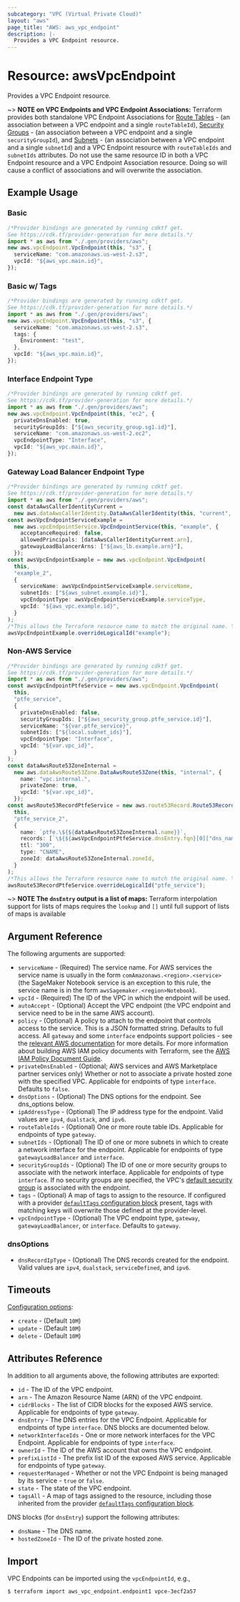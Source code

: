 ```yaml
---
subcategory: "VPC (Virtual Private Cloud)"
layout: "aws"
page_title: "AWS: aws_vpc_endpoint"
description: |-
  Provides a VPC Endpoint resource.
---
```


# Resource: awsVpcEndpoint

Provides a VPC Endpoint resource.

\~> **NOTE on VPC Endpoints and VPC Endpoint Associations:** Terraform provides both standalone VPC Endpoint Associations for
[Route Tables](vpc_endpoint_route_table_association.html) - (an association between a VPC endpoint and a single `routeTableId`),
[Security Groups](vpc_endpoint_security_group_association.html) - (an association between a VPC endpoint and a single `securityGroupId`),
and [Subnets](vpc_endpoint_subnet_association.html) - (an association between a VPC endpoint and a single `subnetId`) and
a VPC Endpoint resource with `routeTableIds` and `subnetIds` attributes.
Do not use the same resource ID in both a VPC Endpoint resource and a VPC Endpoint Association resource.
Doing so will cause a conflict of associations and will overwrite the association.

## Example Usage

### Basic

```typescript
/*Provider bindings are generated by running cdktf get.
See https://cdk.tf/provider-generation for more details.*/
import * as aws from "./.gen/providers/aws";
new aws.vpcEndpoint.VpcEndpoint(this, "s3", {
  serviceName: "com.amazonaws.us-west-2.s3",
  vpcId: "${aws_vpc.main.id}",
});

```

### Basic w/ Tags

```typescript
/*Provider bindings are generated by running cdktf get.
See https://cdk.tf/provider-generation for more details.*/
import * as aws from "./.gen/providers/aws";
new aws.vpcEndpoint.VpcEndpoint(this, "s3", {
  serviceName: "com.amazonaws.us-west-2.s3",
  tags: {
    Environment: "test",
  },
  vpcId: "${aws_vpc.main.id}",
});

```

### Interface Endpoint Type

```typescript
/*Provider bindings are generated by running cdktf get.
See https://cdk.tf/provider-generation for more details.*/
import * as aws from "./.gen/providers/aws";
new aws.vpcEndpoint.VpcEndpoint(this, "ec2", {
  privateDnsEnabled: true,
  securityGroupIds: ["${aws_security_group.sg1.id}"],
  serviceName: "com.amazonaws.us-west-2.ec2",
  vpcEndpointType: "Interface",
  vpcId: "${aws_vpc.main.id}",
});

```

### Gateway Load Balancer Endpoint Type

```typescript
/*Provider bindings are generated by running cdktf get.
See https://cdk.tf/provider-generation for more details.*/
import * as aws from "./.gen/providers/aws";
const dataAwsCallerIdentityCurrent =
  new aws.dataAwsCallerIdentity.DataAwsCallerIdentity(this, "current", {});
const awsVpcEndpointServiceExample =
  new aws.vpcEndpointService.VpcEndpointService(this, "example", {
    acceptanceRequired: false,
    allowedPrincipals: [dataAwsCallerIdentityCurrent.arn],
    gatewayLoadBalancerArns: ["${aws_lb.example.arn}"],
  });
const awsVpcEndpointExample = new aws.vpcEndpoint.VpcEndpoint(
  this,
  "example_2",
  {
    serviceName: awsVpcEndpointServiceExample.serviceName,
    subnetIds: ["${aws_subnet.example.id}"],
    vpcEndpointType: awsVpcEndpointServiceExample.serviceType,
    vpcId: "${aws_vpc.example.id}",
  }
);
/*This allows the Terraform resource name to match the original name. You can remove the call if you don't need them to match.*/
awsVpcEndpointExample.overrideLogicalId("example");

```

### Non-AWS Service

```typescript
/*Provider bindings are generated by running cdktf get.
See https://cdk.tf/provider-generation for more details.*/
import * as aws from "./.gen/providers/aws";
const awsVpcEndpointPtfeService = new aws.vpcEndpoint.VpcEndpoint(
  this,
  "ptfe_service",
  {
    privateDnsEnabled: false,
    securityGroupIds: ["${aws_security_group.ptfe_service.id}"],
    serviceName: "${var.ptfe_service}",
    subnetIds: ["${local.subnet_ids}"],
    vpcEndpointType: "Interface",
    vpcId: "${var.vpc_id}",
  }
);
const dataAwsRoute53ZoneInternal =
  new aws.dataAwsRoute53Zone.DataAwsRoute53Zone(this, "internal", {
    name: "vpc.internal.",
    privateZone: true,
    vpcId: "${var.vpc_id}",
  });
const awsRoute53RecordPtfeService = new aws.route53Record.Route53Record(
  this,
  "ptfe_service_2",
  {
    name: `ptfe.\${${dataAwsRoute53ZoneInternal.name}}`,
    records: [`\${${awsVpcEndpointPtfeService.dnsEntry.fqn}[0]["dns_name"]}`],
    ttl: "300",
    type: "CNAME",
    zoneId: dataAwsRoute53ZoneInternal.zoneId,
  }
);
/*This allows the Terraform resource name to match the original name. You can remove the call if you don't need them to match.*/
awsRoute53RecordPtfeService.overrideLogicalId("ptfe_service");

```

\~> **NOTE The `dnsEntry` output is a list of maps:** Terraform interpolation support for lists of maps requires the `lookup` and `[]` until full support of lists of maps is available

## Argument Reference

The following arguments are supported:

* `serviceName` - (Required) The service name. For AWS services the service name is usually in the form `comAmazonaws.<region>.<service>` (the SageMaker Notebook service is an exception to this rule, the service name is in the form `awsSagemaker.<region>Notebook`).
* `vpcId` - (Required) The ID of the VPC in which the endpoint will be used.
* `autoAccept` - (Optional) Accept the VPC endpoint (the VPC endpoint and service need to be in the same AWS account).
* `policy` - (Optional) A policy to attach to the endpoint that controls access to the service. This is a JSON formatted string. Defaults to full access. All `gateway` and some `interface` endpoints support policies - see the [relevant AWS documentation](https://docs.aws.amazon.com/vpc/latest/userguide/vpc-endpoints-access.html) for more details. For more information about building AWS IAM policy documents with Terraform, see the [AWS IAM Policy Document Guide](https://learn.hashicorp.com/terraform/aws/iam-policy).
* `privateDnsEnabled` - (Optional; AWS services and AWS Marketplace partner services only) Whether or not to associate a private hosted zone with the specified VPC. Applicable for endpoints of type `interface`.
  Defaults to `false`.
* `dnsOptions` - (Optional) The DNS options for the endpoint. See dns\_options below.
* `ipAddressType` - (Optional) The IP address type for the endpoint. Valid values are `ipv4`, `dualstack`, and `ipv6`.
* `routeTableIds` - (Optional) One or more route table IDs. Applicable for endpoints of type `gateway`.
* `subnetIds` - (Optional) The ID of one or more subnets in which to create a network interface for the endpoint. Applicable for endpoints of type `gatewayLoadBalancer` and `interface`.
* `securityGroupIds` - (Optional) The ID of one or more security groups to associate with the network interface. Applicable for endpoints of type `interface`.
  If no security groups are specified, the VPC's [default security group](https://docs.aws.amazon.com/vpc/latest/userguide/VPC_SecurityGroups.html#DefaultSecurityGroup) is associated with the endpoint.
* `tags` - (Optional) A map of tags to assign to the resource. If configured with a provider [`defaultTags` configuration block](https://registry.terraform.io/providers/hashicorp/aws/latest/docs#default_tags-configuration-block) present, tags with matching keys will overwrite those defined at the provider-level.
* `vpcEndpointType` - (Optional) The VPC endpoint type, `gateway`, `gatewayLoadBalancer`, or `interface`. Defaults to `gateway`.

### dnsOptions

* `dnsRecordIpType` - (Optional) The DNS records created for the endpoint. Valid values are `ipv4`, `dualstack`, `serviceDefined`, and `ipv6`.

## Timeouts

[Configuration options](https://developer.hashicorp.com/terraform/language/resources/syntax#operation-timeouts):

* `create` - (Default `10M`)
* `update` - (Default `10M`)
* `delete` - (Default `10M`)

## Attributes Reference

In addition to all arguments above, the following attributes are exported:

* `id` - The ID of the VPC endpoint.
* `arn` - The Amazon Resource Name (ARN) of the VPC endpoint.
* `cidrBlocks` - The list of CIDR blocks for the exposed AWS service. Applicable for endpoints of type `gateway`.
* `dnsEntry` - The DNS entries for the VPC Endpoint. Applicable for endpoints of type `interface`. DNS blocks are documented below.
* `networkInterfaceIds` - One or more network interfaces for the VPC Endpoint. Applicable for endpoints of type `interface`.
* `ownerId` - The ID of the AWS account that owns the VPC endpoint.
* `prefixListId` - The prefix list ID of the exposed AWS service. Applicable for endpoints of type `gateway`.
* `requesterManaged` -  Whether or not the VPC Endpoint is being managed by its service - `true` or `false`.
* `state` - The state of the VPC endpoint.
* `tagsAll` - A map of tags assigned to the resource, including those inherited from the provider [`defaultTags` configuration block](https://registry.terraform.io/providers/hashicorp/aws/latest/docs#default_tags-configuration-block).

DNS blocks (for `dnsEntry`) support the following attributes:

* `dnsName` - The DNS name.
* `hostedZoneId` - The ID of the private hosted zone.

## Import

VPC Endpoints can be imported using the `vpcEndpointId`, e.g.,

```console
$ terraform import aws_vpc_endpoint.endpoint1 vpce-3ecf2a57
```
